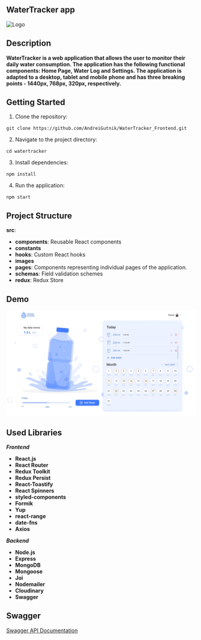## WaterTracker app

![Logo](./src/images/logo/Logo.svg)

## Description

**WaterTracker is a web application that allows the user to monitor their daily
water consumption. The application has the following functional components: Home
Page, Water Log and Settings. The application is adapted to a desktop, tablet
and mobile phone and has three breaking points - 1440px, 768px, 320px,
respectively.**

## Getting Started

1. Clone the repository:

```
git clone https://github.com/AndreiGutnik/WaterTracker_Frontend.git
```

2. Navigate to the project directory:

```
cd watertracker
```

3. Install dependencies:

```
npm install
```

4. Run the application:

```
npm start
```

## Project Structure

**src**:

- **components**: Reusable React components
- **constants**
- **hooks**: Custom React hooks
- **images**
- **pages**: Components representing individual pages of the application.
- **schemas**: Field validation schemes
- **redux**: Redux Store

## Demo

![Demo](./public/demo.jpg)

## Used Libraries

**_Frontend_**

- **React.js**
- **React Router**
- **Redux Toolkit**
- **Redux Persist**
- **React-Toastify**
- **React Spinners**
- **styled-components**
- **Formik**
- **Yup**
- **react-range**
- **date-fns**
- **Axios**

**_Backend_**

- **Node.js**
- **Express**
- **MongoDB**
- **Mongoose**
- **Joi**
- **Nodemailer**
- **Cloudinary**
- **Swagger**

## Swagger

[Swagger API Documentation](https://watertracker-ldwc.onrender.com/api-docs)
